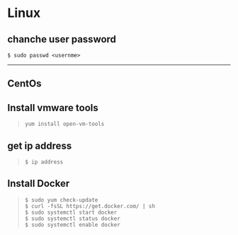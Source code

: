 # Linux

## chanche user password
`$ sudo passwd <usernme>` 
***
## CentOs

## Install vmware tools
>`yum install open-vm-tools`
## get ip address
>`$ ip address`
## Install Docker
>`$ sudo yum check-update`  
>`$ curl -fsSL https://get.docker.com/ | sh`  
>`$ sudo systemctl start docker`  
>`$ sudo systemctl status docker`  
>`$ sudo systemctl enable docker`  
